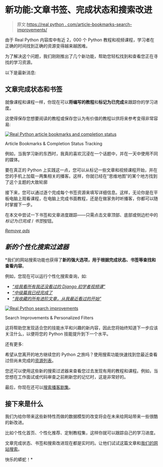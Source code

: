 # 新功能:文章书签、完成状态和搜索改进

> 原文:[https://real python . com/article-bookmarks-search-improvements/](https://realpython.com/article-bookmarks-search-improvements/)

由于 Real Python 内容库中有近 2，000 个 Python 教程和视频课程，学习者在正确的时间找到正确的资源变得越来越困难。

为了解决这个问题，我们刚刚推出了几个新功能，帮助您轻松找到和查看您正在寻找的学习资源。

以下是最新消息:

## 文章完成状态和书签

就像课程和课程一样，你现在可以**将编写的教程**和**标记为已完成**来跟踪你的学习进度。

这使得保存您想要阅读的教程或保存您认为有价值的教程以供将来参考变得非常容易:

[![Real Python article bookmarks and completion status](../Images/a39b040e244c3ef6079fcab2ba87eaba.png)](https://files.realpython.com/media/article-bookmarks.ac9148d7b157.png)

<figcaption class="figure-caption text-center">Article Bookmarks & Completion Status Tracking</figcaption>

例如，当我学习新的东西时，我真的喜欢沉浸在一个话题中，并在一天中使用不同的媒体。

要在真正的 Python 上实践这一点，您可以从标记一些文章和视频课程开始，并在您的手机上加载一两集相关的播客。这样，你就已经在“思维地图”的某个地方找到了这个主题的大致轮廓

接下来，您可以通过逐个完成每个书签资源来填写详细信息。这样，无论你是在平板电脑上观看课程，在电脑上完成书面教程，还是在做家务时听播客，你都可以随时掌握下一步。

在本文中尝试一下书签和文章进度跟踪——只需点击文章顶部、底部或侧边栏中的*标记为已完成* / *书签*按钮。

[*Remove ads*](/account/join/)

## *新的个性化搜索过滤器*

 *我们的网站搜索功能也获得了**新的强大选项，用于根据完成状态、书签等查找和查看内容**。

例如，您现在可以运行个性化搜索查询，如:

*   [*“给我看所有我还没看过的 Django 初学者视频课”*](https://realpython.com/search?q=django&kind=lesson&level=basics&status=not-started)
*   [*“中级篇我已经完成了*](https://realpython.com/search?kind=article&level=intermediate&status=completed)
*   [*“我收藏的所有进阶文章，从我最近看过的开始”*](https://realpython.com/search?kind=article&level=advanced&status=bookmarked&order=recent)

[![Real Python search improvements](../Images/9582177387224402df94a0a698d8643c.png)](https://files.realpython.com/media/search-improvements.d5821d81ef37.png)

<figcaption class="figure-caption text-center">Search Improvements & Personalized Filters</figcaption>

这将帮助您发现适合您的技能水平和兴趣的新内容，因此您将始终知道下一步应该关注什么，以便将您的 Python 技能提升到下一个水平。

还有更多:

希望从您离开的地方继续您的 Python 之旅吗？使用搜索功能快速找到您最近查看过但尚未完成的[资源列表](https://realpython.com/search?status=in-progress&order=recent)。

您还可以使用这些新的搜索过滤器来查看您过去发现有用的教程和课程。例如，当您想在工作面试或代码审查之前刷新您的记忆时，这是非常好的。

最后，你现在还可以[搜索播客剧集](https://realpython.com/search?kind=podcast)。

## 接下来是什么

我们为给你带来这些新特性而做的数据模型的改变将会在未来给网站带来一些很酷的新改进。

比如个性化首页、个性化推荐、定制教程集，这样你就可以跟踪自己的学习进度。

文章完成状态、书签和搜索改进现在都是实时的。让他们试试这篇文章和[我们的网站搜索](https://realpython.com/search)。

快乐的蟒蛇！*